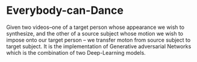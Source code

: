 # Everybody-can-Dance
Given two videos–one of a target person whose appearance we wish to synthesize, and the other of a source subject whose motion we wish to impose onto our target person – we transfer moton from source subject to target subject.
It is the implementation of Generative adversarial Networks which is the combination of two Deep-Learning models.
